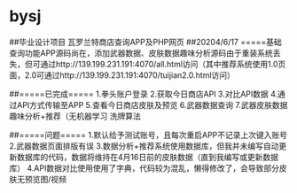 # bysj
##毕业设计项目 瓦罗兰特商店查询APP及PHP网页
##20204/6/17
=====基础查询功能APP源码尚在，添加武器数据、皮肤数据趣味分析源码由于重装系统丢失，但可通过http://139.199.231.191:4070/all.html访问（其中推荐系统使用1.0页面，2.0可通过http://139.199.231.191:4070/tuijian2.0.html访问）


##=====已完成=====
1.拳头账户登录
2.获取今日商店API
3.对比API数据
4.通过API方式传输至APP
5.查看今日商店皮肤及预览
6.武器数据查询
7.武器皮肤数据趣味分析+推荐（无机器学习 洗牌算法

##=====问题=====
1.默认给予测试账号，且每次重启APP不记录上次键入账号
2.武器数据页面排版有误
3.数据分析+推荐系统使用数据库，但我并未编写自动更新数据库的代码，数据将维持在4月16日前的皮肤数据（直到我编写或更新数据库）
4.API数据对比使用使用了字典，代码较为混乱，懒得修改了，会导致部分皮肤无预览图/视频
